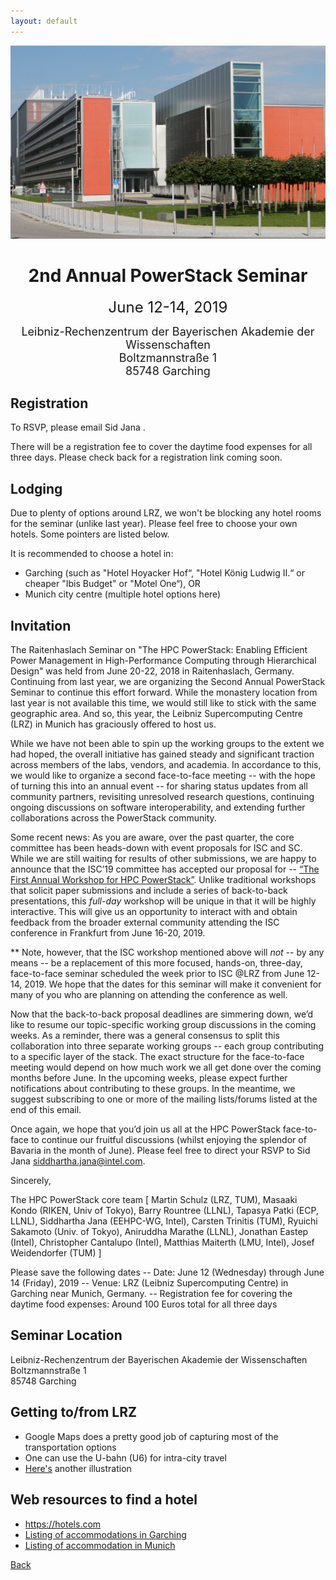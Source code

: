 ```yaml
---
layout: default
---
```

![](lrz-building.jpg)

<h1 align="center">2nd Annual PowerStack Seminar</h1>
<p align="center"><font size="+2">June 12-14, 2019</font></p>
<p align="center"><font size="+1">Leibniz-Rechenzentrum der Bayerischen Akademie der Wissenschaften<br>
Boltzmannstraße 1<br>
85748 Garching</font></p>

<h2>Registration</h2>
To RSVP, please email Sid Jana <siddhartha.jana@intel.com>.

There will be a registration fee to cover the daytime food expenses for all
three days. Please check back for a registration link coming soon.

<h2>Lodging</h2>
Due to plenty of options around LRZ, we won't be blocking any hotel rooms for
the seminar (unlike last year). Please feel free to choose your own hotels.
Some pointers are listed below.

It is recommended to choose a hotel in:
<ul>
<li>Garching (such as "Hotel Hoyacker Hof“, "Hotel König Ludwig II.“ or cheaper "Ibis Budget" or "Motel One“), OR</li>
<li>Munich city centre (multiple hotel options here)</li>
</ul>

<h2>Invitation</h2>
The Raitenhaslach Seminar on "The HPC PowerStack: Enabling Efficient Power
Management in High-Performance Computing through Hierarchical Design" was held
from June 20-22, 2018 in Raitenhaslach, Germany. Continuing from last year, we
are organizing the Second Annual PowerStack Seminar to continue this effort
forward. While the monastery location from last year is not available this
time, we would still like to stick with the same geographic area. And so, this
year, the Leibniz Supercomputing Centre (LRZ) in Munich has graciously offered
to host us.

While we have not been able to spin up the working groups to the extent we had
hoped, the overall initiative has gained steady and significant traction across
members of the labs, vendors, and academia. In accordance to this, we would
like to organize a second face-to-face meeting -- with the hope of turning this
into an annual event -- for sharing status updates from all community partners,
revisiting unresolved research questions, continuing ongoing discussions on
software interoperability, and extending further collaborations across the
PowerStack community.

Some recent news: As you are aware, over the past quarter, the core committee
has been heads-down with event proposals for ISC and SC. While we are still
waiting for results of other submissions, we are happy to announce that the
ISC’19 committee has accepted our proposal for -- <a href="http://powerstack.lrr.in.tum.de/isc19.html">“The
First Annual Workshop for HPC PowerStack”</a>. Unlike traditional workshops
that solicit paper submissions and include a series of back-to-back
presentations, this *full-day* workshop will be unique in that it will be
highly interactive. This will give us an opportunity to interact with and
obtain feedback from the broader external community attending the ISC
conference in Frankfurt from June 16-20, 2019.

** Note, however, that the ISC workshop mentioned above will *not* -- by any
means -- be a replacement of this more focused, hands-on, three-day,
face-to-face seminar scheduled the week prior to ISC @LRZ from June 12-14, 2019.
We hope that the dates for this seminar will make it convenient for many of you
who are planning on attending the conference as well.

Now that the back-to-back proposal deadlines are simmering down, we’d like to
resume our topic-specific working group discussions in the coming weeks. As a
reminder, there was a general consensus to split this collaboration into three
separate working groups -- each group contributing to a specific layer of the
stack. The exact structure for the face-to-face meeting would depend on how
much work we all get done over the coming months before June. In the upcoming
weeks, please expect further notifications about contributing to these groups.
In the meantime, we suggest subscribing to one or more of the mailing
lists/forums listed at the end of this email.

Once again, we hope that you’d join us all at the HPC PowerStack face-to-face
to continue our fruitful discussions (whilst enjoying the splendor of Bavaria
in the month of June). Please feel free to direct your RSVP to Sid Jana
<siddhartha.jana@intel.com>.

Sincerely,

The HPC PowerStack core team
[ Martin Schulz (LRZ, TUM), Masaaki Kondo (RIKEN, Univ of Tokyo), Barry
Rountree (LLNL), Tapasya Patki (ECP, LLNL), Siddhartha Jana (EEHPC-WG, Intel),
Carsten Trinitis (TUM), Ryuichi Sakamoto (Univ. of Tokyo), Aniruddha Marathe
(LLNL), Jonathan Eastep (Intel), Christopher Cantalupo (Intel), Matthias
Maiterth (LMU, Intel), Josef Weidendorfer (TUM) ]

Please save the following dates
-- Date: June 12 (Wednesday) through June 14 (Friday), 2019
-- Venue: LRZ (Leibniz Supercomputing Centre) in Garching near Munich, Germany.
-- Registration fee for covering the daytime food expenses: Around 100 Euros total for all three days

<h2>Seminar Location</h2>
Leibniz-Rechenzentrum der Bayerischen Akademie der Wissenschaften<br>
Boltzmannstraße 1<br>
85748 Garching

<h2>Getting to/from LRZ</h2>
<ul>
<li>Google Maps does a pretty good job of capturing most of the transportation options</li>
<li>One can use the U-bahn (U6) for intra-city travel</li>
<li><a href="https://www.lrz.de/wir/kontakt/weg_en">Here's</a> another illustration</li>
</ul>

<h2>Web resources to find a hotel</h2>
<ul>
<li><a href="https://hotels.com">https://hotels.com</a></li>
<li><a href="http://www.garching.de/Leben+in+Garching/Einkaufen+_+Übernachten/Übernachtungs_möglichkeiten.html">Listing of accommodations in Garching</a></li>
<li><a href="http://www.muenchen.de/uebernachten.html">Listing of accommodation in Munich</a></li>
</ul>


[Back](./)

